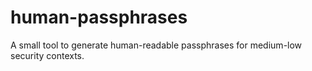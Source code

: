 # human-passphrases
A small tool to generate human-readable passphrases for medium-low security contexts.
